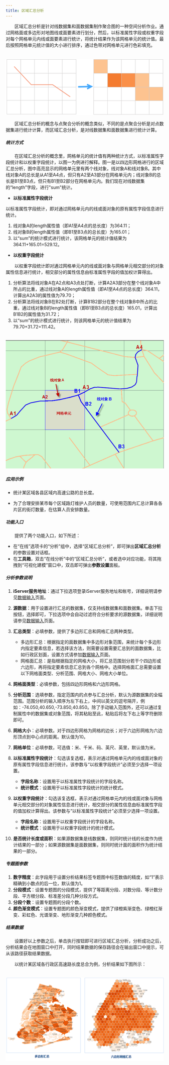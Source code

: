 ```yaml
---
title: 区域汇总分析
---
```


　　区域汇总分析是针对线数据集和面数据集制作聚合图的一种空间分析作业。通过网格面或多边形对地图线或面要素进行划分，然后，以标准属性字段或权重字段对每个网格单元内线或面要素进行统计，将统计结果作为该网格单元的统计值。最后按照网格单元统计值的大小进行排序，通过色带对网格单元进行色彩填充。

　　![](img/SummaryRegion.png)

　　区域汇总分析的概念与点聚合分析的概念类似，不同的是点聚合分析是对点数据集进行统计计算，而区域汇总分析，是对线数据集和面数据集进行统计计算。

##### 统计方式

　　在区域汇总分析的概念里，网格单元的统计值有两种统计方式，以标准属性字段统计和以权重字段统计，以图一为例进行解释。图一是以四边形网格进行的区域汇总分析，图中高亮显示的网格单元里有两个线对象，线对象A和线对象B。其中线对象A的总长是从A1至A4点，但只有A2至A3部分在网格单元内；线对象B的总长是B1至B3点，但只有B1至B2部分在网格单元内。我们现在对线数据集的“length”字段，进行"sum"统计。

- **以标准属性字段统计**

以标准属性字段统计，即对通过网格单元内的线或面对象的原有属性字段信息进行统计。  

   1. 线对象A的length属性值（即A1至A4点的总长度）为364.11；  
   2. 线对象B的length属性值（即B1至B3点的总长度）为165.01；  
   3. 以“sum”的统计模式进行统计，该网格单元的统计值结果为364.11+165.01=529.12。

- **以权重字段统计**

　　以权重字段统计即对通过网格单元内的线或面对象与网格单元相交部分的对象属性信息进行统计，相交部分的属性信息由标准属性字段的值加权计算得出。

 1. 分析算法将线对象A在A2点和A3点处打断，计算A2A3部分在整个线对象A中所占的比重，通过线对象A的length属性值（即A1至A4点的总长度）364.11，计算出A2A3的属性值为79.70；
 2. 分析算法将线对象B在B2处打断，计算B1B2部分在整个线对象B中所占的比重，通过线对象B的length属性值（即B1至B3点的总长度）165.01，计算出B1B2的属性值为31.72；
 3. 以“sum”的统计模式进行统计，则该网格单元的统计值结果为79.70+31.72=111.42。

　　![](img/SummaryRegion1.png)

##### 应用示例

- 统计某区域各县区域内高速公路的总长度。
<!--- 统计行政区域内的河流、胡泊等水域面积，可以标准属性字段方式进行统计。-->
- 为了合理安排某市每个区域路灯维护人员的数量，可使用范围内汇总计算各各片区的街灯数量，在估算人员安排数量。


##### 功能入口

　　提供了两个功能入口，如下所述：

- 在“在线”选项卡的“分析”组中，选择“区域汇总分析”，即可弹出**区域汇总分析**的参数设置对话框。
- 在**工具箱**，双击“在线分析”中的“区域汇总分析”，或者选中对应功能，将其拖拽到“可视化建模”窗口中，双击即可弹出**参数设置**面板。

##### 分析参数说明


1. **iServer服务地址**：通过下拉选项登录iServer服务地址和帐号，详细说明请参见[数据输入](DataInputType.html)页面。
2. **源数据**：用于设置进行汇总的数据集，仅支持线数据集和面数据集。单击下拉按钮，选择即可，下拉选项中会自动过滤符合分析要求的源数据集，详细说明请参见[数据输入](DataInputType.html)页面。
3. **汇总类型**：必填参数，提供了多边形汇总和网格汇总两种类型。
   - 多边形汇总：根据指定的面数据集中多边形对象范围，来统计每个多边形内指定要素信息，若选择该方法，则需要设置需要汇总到的面数据集，比如行政区划面，设置方式请参加[数据输入](DataInputType.html)页面。
   -  网格面汇总：是指根据指定的网格大小，将汇总范围划分若干个四边形或六边形，再将指定要素信息汇总到各个网格中。选择网格面汇总需要设置以下网格面类型、分析范围、网格大小、网格大小单位。
4. **网格面类型**：必填参数，包括四边形网格和六边形网格。
5. **分析范围**：选填参数，指定范围内的点参与汇总分析，默认为源数据集的全幅范围。范围分析的输入顺序为左下右上，中间以英文的逗号隔开，例如：-74.050,40.650,-73.850,40.850。除了手动输入范围外，还可以通过复制属性中的数据集或对象范围，将其粘贴至此，粘贴后将左下右上等字符删除即可。
5. **网格大小**：必填参数。对于四边形网格为网格的边长；对于六边形网格为六边形顶点到中心点的距离。默认值为10。
6. **网格单位**：必填参数，可选值：米、千米、码、英尺、英里，默认值为米。
7. **以标准属性字段统计**：勾选该复选框，表示对通过网格单元内的线或面对象的原有属性字段信息进行统计。该参数与“以权重字段统计”必须至少选择一项设置。
   - **字段名称**：设置用于以标准属性字段统计的字段名称。
   - **统计模式**：设置用于以标准属性字段统计的统计模式。

8. **以权重字段统计**：勾选该复选框，表示对通过网格单元内的线或面对象与网格单元相交部分的对象属性信息进行统计，相交部分的属性信息由标准属性字段的值加权计算得出。该参数与“以标准属性字段统计”必须至少选择一项设置。
   - **字段名称**：设置用于以权重字段统计的字段名称。
   - **统计模式**：设置用于以权重字段统计的统计模式。
9. **是否统计长度或面积**：如果源数据集是线数据集，则同时统计线的长度作为统计结果的一部分；如果源数据集是面数据集，则同时统计面的面积作为统计结果的一部分。

##### 专题图参数

1. **数字精度**：此字段用于设置分析结果标签专题图中标签数值的精度，如“1”表示精确到小数点的后一位，默认值为1。
2. **分段模式**：设置专题图的分段模式，提供了等距离分段、对数分段、等计数分段、平方根分段、标准差分段几种分段方式。
3. **分段个数**：设置专题图的分段个数。
4. **颜色渐变模式**：设置专题图的颜色渐变模式，提供了绿橙紫渐变色、绿橙红渐变、彩虹色、光谱渐变、地形渐变几种颜色模式。

##### 结果数据

　　设置好以上参数之后，单击执行按钮即可进行区域汇总分析，分析成功之后，分析结果会在地图窗口中打开，同时结果数据的保存路径会在输出窗口中提示，可从该路径获取结果数据。

　　以统计某区域各行政区高速路长度总合为例，分析结果如下图所示：


　　![](img/SummaryRegion3.png)
